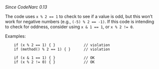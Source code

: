 *Since CodeNarc 0.13*

The code uses `x % 2 == 1` to check to see if a value is odd, but this
won’t work for negative numbers (e.g., `(-5) % 2 == -1)`. If this code
is intending to check for oddness, consider using `x & 1 == 1`, or
`x % 2 != 0`.

Examples:

        if (x % 2 == 1) { }             // violation
        if (method() % 2 == 1) { }      // violation

        if (x & 1 == 1) { }             // OK
        if (x % 2 != 0) { }             // OK

